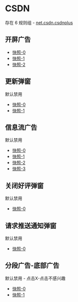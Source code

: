 # CSDN

存在 6 规则组 - [net.csdn.csdnplus](/src/apps/net.csdn.csdnplus.ts)

## 开屏广告

- [快照-0](https://i.gkd.li/import/12673680)
- [快照-1](https://i.gkd.li/import/13826577)
- [快照-2](https://i.gkd.li/import/13224627)

## 更新弹窗

默认禁用

- [快照-0](https://i.gkd.li/import/12673693)
- [快照-1](https://i.gkd.li/import/12673654)

## 信息流广告

默认禁用

- [快照-0](https://i.gkd.li/import/12673738)
- [快照-1](https://i.gkd.li/import/13224538)
- [快照-2](https://i.gkd.li/import/12673787)
- [快照-3](https://i.gkd.li/import/13224551)

## 关闭好评弹窗

默认禁用

- [快照-0](https://i.gkd.li/import/13251085)

## 请求推送通知弹窗

默认禁用

- [快照-0](https://i.gkd.li/import/12673638)

## 分段广告-底部广告

默认禁用 - 点击X-点击不感兴趣

- [快照-0](https://i.gkd.li/import/13830821)
- [快照-1](https://i.gkd.li/import/13830858)
